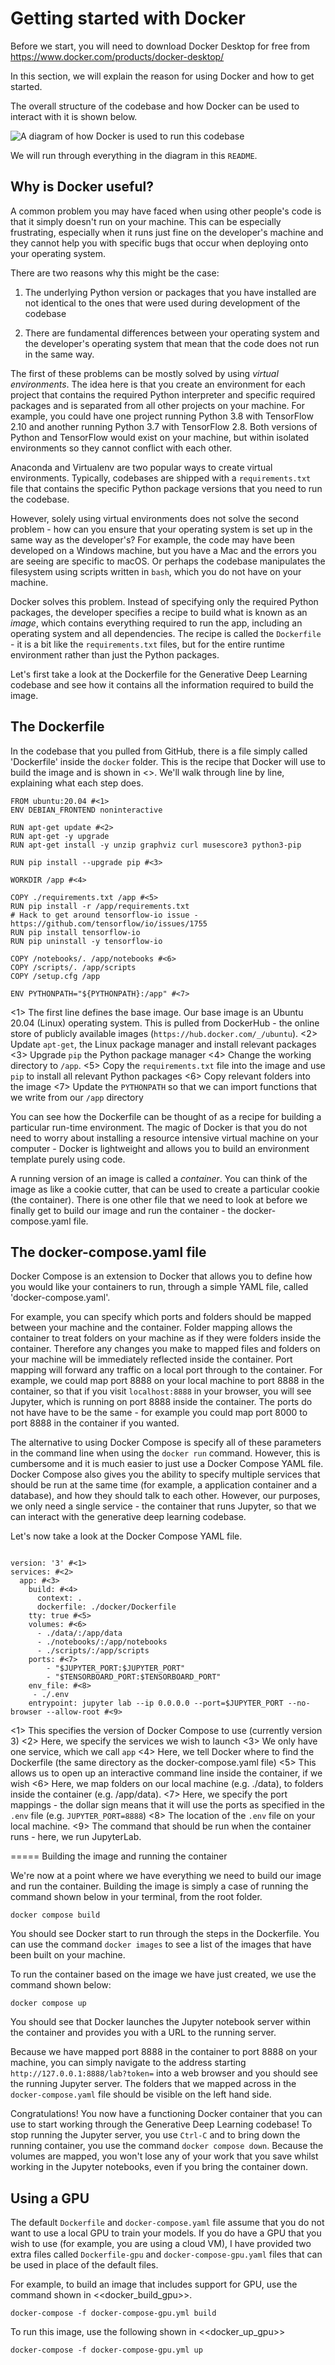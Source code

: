# Getting started with Docker

Before we start, you will need to download Docker Desktop for free from https://www.docker.com/products/docker-desktop/

In this section, we will explain the reason for using Docker and how to get started.

The overall structure of the codebase and how Docker can be used to interact with it is shown below.

![A diagram of how Docker is used to run this codebase](structure.png "A diagram of how Docker is used to run this codebase")

We will run through everything in the diagram in this `README`.

## Why is Docker useful?

A common problem you may have faced when using other people's code is that it simply doesn't run on your machine. This can be especially frustrating, especially when it runs just fine on the developer's machine and they cannot help you with specific bugs that occur when deploying onto your operating system.

There are two reasons why this might be the case:

1. The underlying Python version or packages that you have installed are not identical to the ones that were used during development of the codebase

2. There are fundamental differences between your operating system and the developer's operating system that mean that the code does not run in the same way.

The first of these problems can be mostly solved by using *virtual environments*. The idea here is that you create an environment for each project that contains the required Python interpreter and specific required packages and is separated from all other projects on your machine. For example, you could have one project running Python 3.8 with TensorFlow 2.10 and another running Python 3.7 with TensorFlow 2.8. Both versions of Python and TensorFlow would exist on your machine, but within isolated environments so they cannot conflict with each other. 

Anaconda and Virtualenv are two popular ways to create virtual environments. Typically, codebases are shipped with a `requirements.txt` file that contains the specific Python package versions that you need to run the codebase.

However, solely using virtual environments does not solve the second problem - how can you ensure that your operating system is set up in the same way as the developer's?  For example, the code may have been developed on a Windows machine, but you have a Mac and the errors you are seeing are specific to macOS. Or perhaps the codebase manipulates the filesystem using scripts written in `bash`, which you do not have on your machine.

Docker solves this problem. Instead of specifying only the required Python packages, the developer specifies a recipe to build what is known as an *image*, which contains everything required to run the app, including an operating system and all dependencies. The recipe is called the `Dockerfile` - it is a bit like the `requirements.txt` files, but for the entire runtime environment rather than just the Python packages.

Let's first take a look at the Dockerfile for the Generative Deep Learning codebase and see how it contains all the information required to build the image.

## The Dockerfile

In the codebase that you pulled from GitHub, there is a file simply called 'Dockerfile' inside the `docker` folder. This is the recipe that Docker will use to build the image and is shown in <<dockerfile>>. We'll walk through line by line, explaining what each step does.

```
FROM ubuntu:20.04 #<1>
ENV DEBIAN_FRONTEND noninteractive

RUN apt-get update #<2>
RUN apt-get -y upgrade
RUN apt-get install -y unzip graphviz curl musescore3 python3-pip

RUN pip install --upgrade pip #<3>

WORKDIR /app #<4>

COPY ./requirements.txt /app #<5>
RUN pip install -r /app/requirements.txt
# Hack to get around tensorflow-io issue - https://github.com/tensorflow/io/issues/1755
RUN pip install tensorflow-io
RUN pip uninstall -y tensorflow-io

COPY /notebooks/. /app/notebooks #<6>
COPY /scripts/. /app/scripts
COPY /setup.cfg /app

ENV PYTHONPATH="${PYTHONPATH}:/app" #<7>
```

<1> The first line defines the base image. Our base image is an Ubuntu 20.04 (Linux) operating system. This is pulled from DockerHub - the online store of publicly available images (`https://hub.docker.com/_/ubuntu`).
<2> Update `apt-get`, the Linux package manager and install relevant packages
<3> Upgrade `pip` the Python package manager
<4> Change the working directory to `/app`.
<5> Copy the `requirements.txt` file into the image and use `pip` to install all relevant Python packages
<6> Copy relevant folders into the image
<7> Update the `PYTHONPATH` so that we can import functions that we write from our `/app` directory

You can see how the Dockerfile can be thought of as a recipe for building a particular run-time environment. The magic of Docker is that you do not need to worry about installing a resource intensive virtual machine on your computer - Docker is lightweight and allows you to build an environment template purely using code.

A running version of an image is called a *container*. You can think of the image as like a cookie cutter, that can be used to create a particular cookie (the container). There is one other file that we need to look at before we finally get to build our image and run the container - the docker-compose.yaml file.

## The docker-compose.yaml file

Docker Compose is an extension to Docker that allows you to define how you would like your containers to run, through a simple YAML file, called 'docker-compose.yaml'.

For example, you can specify which ports and folders should be mapped between your machine and the container. Folder mapping allows the container to treat folders on your machine as if they were folders inside the container. Therefore any changes you make to mapped files and folders on your machine will be immediately reflected inside the container. Port mapping will forward any traffic on a local port through to the container. For example, we could map port 8888 on your local machine to port 8888 in the container, so that if you visit `localhost:8888` in your browser, you will see Jupyter, which is running on port 8888 inside the container. The ports do not have have to be the same - for example you could map port 8000 to port 8888 in the container if you wanted.

The alternative to using Docker Compose is specify all of these parameters in the command line when using the `docker run` command. However, this is cumbersome and it is much easier to just use a Docker Compose YAML file. Docker Compose also gives you the ability to specify multiple services that should be run at the same time (for example, a application container and a database), and how they should talk to each other. However, our purposes, we only need a single service - the container that runs Jupyter, so that we can interact with the generative deep learning codebase.

Let's now take a look at the Docker Compose YAML file.

```

version: '3' #<1>
services: #<2>
  app: #<3>
    build: #<4>
      context: .
      dockerfile: ./docker/Dockerfile
    tty: true #<5>
    volumes: #<6>
      - ./data/:/app/data
      - ./notebooks/:/app/notebooks
      - ./scripts/:/app/scripts
    ports: #<7>
        - "$JUPYTER_PORT:$JUPYTER_PORT"
        - "$TENSORBOARD_PORT:$TENSORBOARD_PORT"
    env_file: #<8>
     - ./.env
    entrypoint: jupyter lab --ip 0.0.0.0 --port=$JUPYTER_PORT --no-browser --allow-root #<9>

```

<1> This specifies the version of Docker Compose to use (currently version 3)
<2> Here, we specify the services we wish to launch
<3> We only have one service, which we call `app`
<4> Here, we tell Docker where to find the Dockerfile (the same directory as the docker-compose.yaml file)
<5> This allows us to open up an interactive command line inside the container, if we wish
<6> Here, we map folders on our local machine (e.g. ./data), to folders inside the container (e.g. /app/data).
<7> Here, we specify the port mappings - the dollar sign means that it will use the ports as specified in the `.env` file (e.g. `JUPYTER_PORT=8888`)
<8> The location of the `.env` file on your local machine.
<9> The command that should be run when the container runs - here, we run JupyterLab.

===== Building the image and running the container

We're now at a point where we have everything we need to build our image and run the container. Building the image is simply a case of running the command shown below in your terminal, from the root folder.

```
docker compose build
```

You should see Docker start to run through the steps in the Dockerfile. You can use the command `docker images` to see a list of the images that have been built on your machine.

To run the container based on the image we have just created, we use the command shown below:

```
docker compose up
```

You should see that Docker launches the Jupyter notebook server within the container and provides you with a URL to the running server.

Because we have mapped port 8888 in the container to port 8888 on your machine, you can simply navigate to the address starting `http://127.0.0.1:8888/lab?token=` into a web browser and you should see the running Jupyter server. The folders that we mapped across in the `docker-compose.yaml` file should be visible on the left hand side.

Congratulations! You now have a functioning Docker container that you can use to start working through the Generative Deep Learning codebase! To stop running the Jupyter server, you use `Ctrl-C` and to bring down the running container, you use the command `docker compose down`. Because the volumes are mapped, you won't lose any of your work that you save whilst working in the Jupyter notebooks, even if you bring the container down.

## Using a GPU

The default `Dockerfile` and `docker-compose.yaml` file assume that you do not want to use a local GPU to train your models. If you do have a GPU that you wish to use (for example, you are using a cloud VM), I have provided two extra files called `Dockerfile-gpu` and `docker-compose-gpu.yaml` files that can be used in place of the default files.

For example, to build an image that includes support for GPU, use the command shown in <<docker_build_gpu>>.

```
docker-compose -f docker-compose-gpu.yml build
```

To run this image, use the following shown in <<docker_up_gpu>>

```
docker-compose -f docker-compose-gpu.yml up
```
